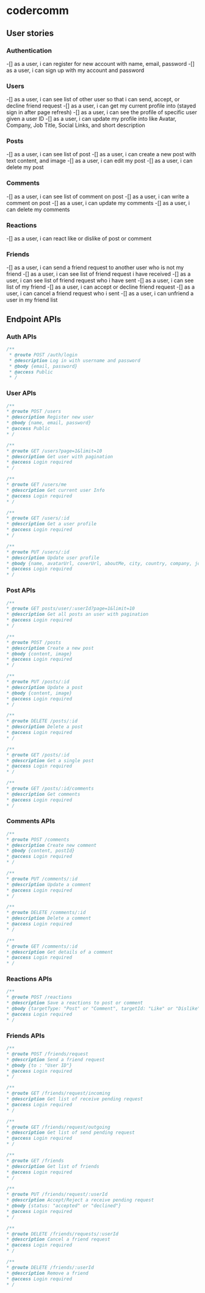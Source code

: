 # codercomm

## User stories

### Authentication

-[] as a user, i can register for new account with name, email, password
-[] as a user, i can sign up with my account and password

### Users

-[] as a user, i can see list of other user so that i can send, accept, or decline friend request
-[] as a user, i can get my current profile into (stayed sign in after page refresh)
-[] as a user, i can see the profile of specific user given a user ID
-[] as a user, i can update my profile into like Avatar, Company, Job Title, Social Links, and short description

### Posts

-[] as a user, i can see list of post
-[] as a user, i can create a new post with text content, and image
-[] as a user, i can edit my post
-[] as a user, i can delete my post

### Comments

-[] as a user, i can see list of comment on post
-[] as a user, i can write a comment on post
-[] as a user, i can update my comments
-[] as a user, i can delete my comments

### Reactions

-[] as a user, i can react like or dislike of post or comment

### Friends

-[] as a user, i can send a friend request to another user who is not my friend
-[] as a user, i can see list of friend request i have received
-[] as a user, i can see list of friend request who i have sent
-[] as a user, i can see list of my friend
-[] as a user, i can accept or decline friend request
-[] as a user, i can cancel a friend request who i sent
-[] as a user, i can unfriend a user in my friend list

## Endpoint APIs

### Auth APIs

```Javascript
/**
 * @route POST /auth/login
 * @description Log in with username and password
 * @body {email, password}
 * @access Public
 * /
```

### User APIs

```Javascript
/**
* @route POST /users
* @description Register new user
* @body {name, email, password}
* @access Public
* /
```

```Javascript
/**
* @route GET /users?page=1&limit=10
* @description Get user with pagination
* @access Login required
* /
```

```Javascript
/**
* @route GET /users/me
* @description Get current user Info
* @access Login required
* /
```

```Javascript
/**
* @route GET /users/:id
* @description Get a user profile
* @access Login required
* /
```

```Javascript
/**
* @route PUT /users/:id
* @description Update user profile
* @body {name, avatarUrl, coverUrl, aboutMe, city, country, company, jobTitle, facebookLink, instagramLink, linkedinLink, twitterLink}
* @access Login required
* /
```

### Post APIs

```Javascript
/**
* @route GET posts/user/:userId?page=1&limit=10
* @description Get all posts an user with pagination
* @access Login required
* /
```

```Javascript
/**
* @route POST /posts
* @description Create a new post
* @body {content, image}
* @access Login required
* /
```

```Javascript
/**
* @route PUT /posts/:id
* @description Update a post
* @body {content, image}
* @access Login required
* /
```

```Javascript
/**
* @route DELETE /posts/:id
* @description Delete a post
* @access Login required
* /
```

```Javascript
/**
* @route GET /posts/:id
* @description Get a single post
* @access Login required
* /
```

```Javascript
/**
* @route GET /posts/:id/comments
* @description Get comments
* @access Login required
* /
```

### Comments APIs

```Javascript
/**
* @route POST /comments
* @description Create new comment
* @body {content, postId}
* @access Login required
* /
```

```Javascript
/**
* @route PUT /comments/:id
* @description Update a comment
* @access Login required
* /
```

```Javascript
/**
* @route DELETE /comments/:id
* @description Delete a comment
* @access Login required
* /
```

```Javascript
/**
* @route GET /comments/:id
* @description Get details of a comment
* @access Login required
* /
```

### Reactions APIs

```Javascript
/**
* @route POST /reactions
* @description Save a reactions to post or comment
* @body {targetType: "Post" or "Comment", targetId: "Like" or "Dislike"}
* @access Login required
* /
```

### Friends APIs

```Javascript
/**
* @route POST /friends/request
* @description Send a friend request
* @body {to : "User ID"}
* @access Login required
* /
```

```Javascript
/**
* @route GET /friends/request/incoming
* @description Get list of receive pending request
* @access Login required
* /
```

```Javascript
/**
* @route GET /friends/request/outgoing
* @description Get list of send pending request
* @access Login required
* /
```

```Javascript
/**
* @route GET /friends
* @description Get list of friends
* @access Login required
* /
```

```Javascript
/**
* @route PUT /friends/request/:userId
* @description Accept/Reject a receive pending request
* @body {status: "accepted" or "declined"}
* @access Login required
* /
```

```Javascript
/**
* @route DELETE /friends/requests/:userId
* @description Cancel a friend request
* @access Login required
* /
```

```Javascript
/**
* @route DELETE /friends/:userId
* @description Remove a friend
* @access Login required
* /
```
